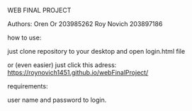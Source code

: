 WEB FINAL PROJECT

Authors:
Oren Or 203985262 
Roy Novich 203897186 

how to use:

just clone repository to your desktop and open login.html file

or (even easier) just click this adress: https://roynovich1451.github.io/webFinalProject/

requirements:

user name and password to login.
